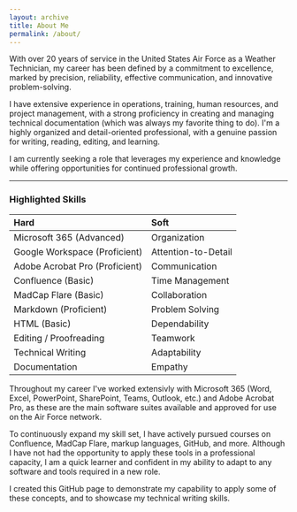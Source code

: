 ```yaml
---
layout: archive
title: About Me
permalink: /about/
---
```

With over 20 years of service in the United States Air Force as a Weather Technician, my career has been defined by a commitment to excellence, marked by precision, reliability, effective communication, and innovative problem-solving.

I have extensive experience in operations, training, human resources, and project management, with a strong proficiency in creating and managing technical documentation (which was always my favorite thing to do). I'm a highly organized and detail-oriented professional, with a genuine passion for writing, reading, editing, and learning.

I am currently seeking a role that leverages my experience and knowledge while offering opportunities for continued professional growth.

---

### Highlighted Skills

| Hard | Soft |
| :---- | :---- |
| Microsoft 365 (Advanced) | Organization |
| Google Workspace (Proficient) | Attention-to-Detail |
| Adobe Acrobat Pro (Proficient) | Communication |
| Confluence (Basic) | Time Management |
| MadCap Flare (Basic) | Collaboration |
| Markdown (Proficient) | Problem Solving |
| HTML (Basic) | Dependability |
| Editing / Proofreading | Teamwork |
| Technical Writing | Adaptability |
| Documentation | Empathy |

Throughout my career I've worked extensivly with Microsoft 365 (Word, Excel, PowerPoint, SharePoint, Teams, Outlook, etc.) and Adobe Acrobat Pro, as these are the main software suites available and approved for use on the Air Force network. 

To continuously expand my skill set, I have actively pursued courses on Confluence, MadCap Flare, markup languages, GitHub, and more. Although I have not had the opportunity to apply these tools in a professional capacity, I am a quick learner and confident in my ability to adapt to any software and tools required in a new role.

I created this GitHub page to demonstrate my capability to apply some of these concepts, and to showcase my technical writing skills.